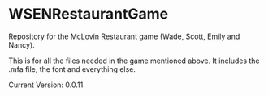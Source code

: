 # WSENRestaurantGame
Repository for the McLovin Restaurant game (Wade, Scott, Emily and Nancy).

<p>This is for all the files needed in the game mentioned above. It includes the .mfa file, the font and everything else.</p>

Current Version: 0.0.11

